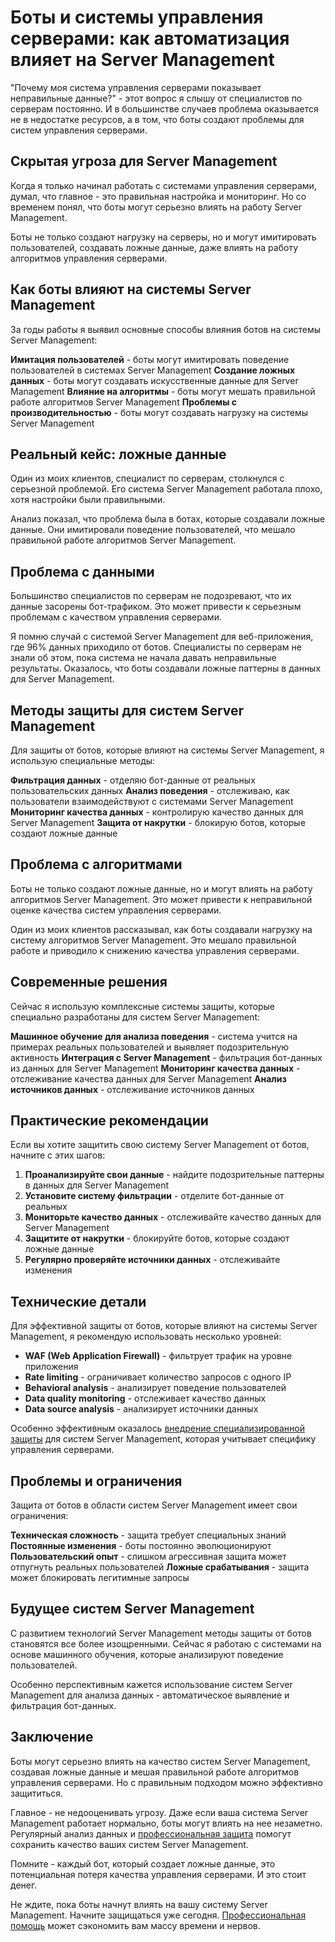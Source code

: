 ﻿# Боты и системы управления серверами: как автоматизация влияет на Server Management

"Почему моя система управления серверами показывает неправильные данные?" - этот вопрос я слышу от специалистов по серверам постоянно. И в большинстве случаев проблема оказывается не в недостатке ресурсов, а в том, что боты создают проблемы для систем управления серверами.

## Скрытая угроза для Server Management

Когда я только начинал работать с системами управления серверами, думал, что главное - это правильная настройка и мониторинг. Но со временем понял, что боты могут серьезно влиять на работу Server Management.

Боты не только создают нагрузку на серверы, но и могут имитировать пользователей, создавать ложные данные, даже влиять на работу алгоритмов управления серверами.

## Как боты влияют на системы Server Management

За годы работы я выявил основные способы влияния ботов на системы Server Management:

**Имитация пользователей** - боты могут имитировать поведение пользователей в системах Server Management
**Создание ложных данных** - боты могут создавать искусственные данные для Server Management
**Влияние на алгоритмы** - боты могут мешать правильной работе алгоритмов Server Management
**Проблемы с производительностью** - боты могут создавать нагрузку на системы Server Management

## Реальный кейс: ложные данные

Один из моих клиентов, специалист по серверам, столкнулся с серьезной проблемой. Его система Server Management работала плохо, хотя настройки были правильными.

Анализ показал, что проблема была в ботах, которые создавали ложные данные. Они имитировали поведение пользователей, что мешало правильной работе алгоритмов Server Management.

## Проблема с данными

Большинство специалистов по серверам не подозревают, что их данные засорены бот-трафиком. Это может привести к серьезным проблемам с качеством управления серверами.

Я помню случай с системой Server Management для веб-приложения, где 96% данных приходило от ботов. Специалисты по серверам не знали об этом, пока система не начала давать неправильные результаты. Оказалось, что боты создавали ложные паттерны в данных для Server Management.

## Методы защиты для систем Server Management

Для защиты от ботов, которые влияют на системы Server Management, я использую специальные методы:

**Фильтрация данных** - отделяю бот-данные от реальных пользовательских данных
**Анализ поведения** - отслеживаю, как пользователи взаимодействуют с системами Server Management
**Мониторинг качества данных** - контролирую качество данных для Server Management
**Защита от накрутки** - блокирую ботов, которые создают ложные данные

## Проблема с алгоритмами

Боты не только создают ложные данные, но и могут влиять на работу алгоритмов Server Management. Это может привести к неправильной оценке качества систем управления серверами.

Один из моих клиентов рассказывал, как боты создавали нагрузку на систему алгоритмов Server Management. Это мешало правильной работе и приводило к снижению качества управления серверами.

## Современные решения

Сейчас я использую комплексные системы защиты, которые специально разработаны для систем Server Management:

**Машинное обучение для анализа поведения** - система учится на примерах реальных пользователей и выявляет подозрительную активность
**Интеграция с Server Management** - фильтрация бот-данных из данных для Server Management
**Мониторинг качества данных** - отслеживание качества данных для Server Management
**Анализ источников данных** - отслеживание источников данных

## Практические рекомендации

Если вы хотите защитить свою систему Server Management от ботов, начните с этих шагов:

1. **Проанализируйте свои данные** - найдите подозрительные паттерны в данных для Server Management
2. **Установите систему фильтрации** - отделите бот-данные от реальных
3. **Мониторьте качество данных** - отслеживайте качество данных для Server Management
4. **Защитите от накрутки** - блокируйте ботов, которые создают ложные данные
5. **Регулярно проверяйте источники данных** - отслеживайте изменения

## Технические детали

Для эффективной защиты от ботов, которые влияют на системы Server Management, я рекомендую использовать несколько уровней:

- **WAF (Web Application Firewall)** - фильтрует трафик на уровне приложения
- **Rate limiting** - ограничивает количество запросов с одного IP
- **Behavioral analysis** - анализирует поведение пользователей
- **Data quality monitoring** - отслеживает качество данных
- **Data source analysis** - анализирует источники данных

Особенно эффективным оказалось [внедрение специализированной защиты](https://progaem.com/ustanovka-antibota-usluga-po-zashhite-ot-botov-vashih-sajtov-na-razlichnyh-cms-sistemah.html) для систем Server Management, которая учитывает специфику управления серверами.

## Проблемы и ограничения

Защита от ботов в области систем Server Management имеет свои ограничения:

**Техническая сложность** - защита требует специальных знаний
**Постоянные изменения** - боты постоянно эволюционируют
**Пользовательский опыт** - слишком агрессивная защита может отпугнуть реальных пользователей
**Ложные срабатывания** - защита может блокировать легитимные запросы

## Будущее систем Server Management

С развитием технологий Server Management методы защиты от ботов становятся все более изощренными. Сейчас я работаю с системами на основе машинного обучения, которые анализируют поведение пользователей.

Особенно перспективным кажется использование систем Server Management для анализа данных - автоматическое выявление и фильтрация бот-данных.

## Заключение

Боты могут серьезно влиять на качество систем Server Management, создавая ложные данные и мешая правильной работе алгоритмов управления серверами. Но с правильным подходом можно эффективно защититься.

Главное - не недооценивать угрозу. Даже если ваша система Server Management работает нормально, боты могут влиять на нее незаметно. Регулярный анализ данных и [профессиональная защита](https://progaem.com/ustanovka-antibota-usluga-po-zashhite-ot-botov-vashih-sajtov-na-razlichnyh-cms-sistemah.html) помогут сохранить качество ваших систем Server Management.

Помните - каждый бот, который создает ложные данные, это потенциальная потеря качества управления серверами. И это стоит денег.

Не ждите, пока боты начнут влиять на вашу систему Server Management. Начните защищаться уже сегодня. [Профессиональная помощь](https://progaem.com/ustanovka-antibota-usluga-po-zashhite-ot-botov-vashih-sajtov-na-razlichnyh-cms-sistemah.html) может сэкономить вам массу времени и нервов.
